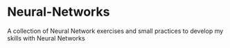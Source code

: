 # Neural-Networks

A collection of Neural Network exercises and small practices to develop my skills with Neural Networks
